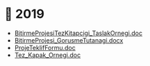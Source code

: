 # 📅 2019

<!--YPackage.YGitbookIntegration-tarafından-otomatik-oluşturulmuştur-->

- [BitirmeProjesiTezKitapcigi_TaslakOrnegi.doc](BitirmeProjesiTezKitapcigi_TaslakOrnegi.doc)
- [BitirmeProjesi_GorusmeTutanagi.docx](BitirmeProjesi_GorusmeTutanagi.docx)
- [ProjeTeklifFormu.doc](ProjeTeklifFormu.doc)
- [Tez_Kapak_Ornegi.doc](Tez_Kapak_Ornegi.doc)

<!--YPackage.YGitbookIntegration-tarafından-otomatik-oluşturulmuştur-->
